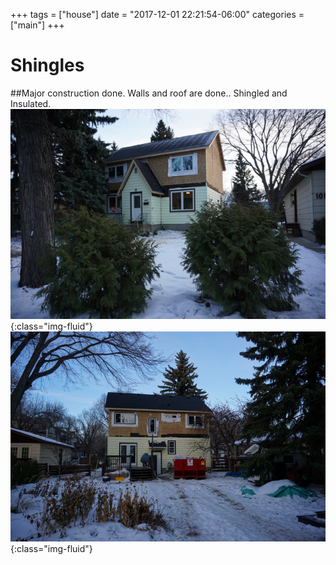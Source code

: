 +++
tags = ["house"]
date = "2017-12-01 22:21:54-06:00"
categories = ["main"]
+++

# Shingles

##Major construction done.
Walls and roof are done..  Shingled and Insulated.
![front](front.png){:class="img-fluid"}
![back](back.png){:class="img-fluid"}

